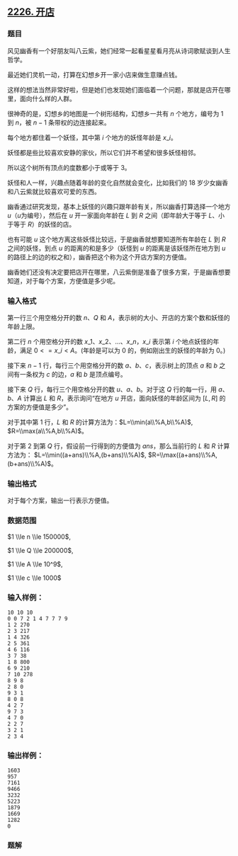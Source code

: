 ## [2226\. 开店](https://www.acwing.com/problem/content/2228/)

### 题目

风见幽香有一个好朋友叫八云紫，她们经常一起看星星看月亮从诗词歌赋谈到人生哲学。

最近她们灵机一动，打算在幻想乡开一家小店来做生意赚点钱。

这样的想法当然非常好啦，但是她们也发现她们面临着一个问题，那就是店开在哪里，面向什么样的人群。

很神奇的是，幻想乡的地图是一个树形结构，幻想乡一共有 $n$ 个地方，编号为 $1$ 到 $n$，被 $n-1$ 条带权的边连接起来。

每个地方都住着一个妖怪，其中第 $i$ 个地方的妖怪年龄是 $x\_i$。

妖怪都是些比较喜欢安静的家伙，所以它们并不希望和很多妖怪相邻。

所以这个树所有顶点的度数都小于或等于 $3$。

妖怪和人一样，兴趣点随着年龄的变化自然就会变化，比如我们的 $18$ 岁少女幽香和八云紫就比较喜欢可爱的东西。

幽香通过研究发现，基本上妖怪的兴趣只跟年龄有关，所以幽香打算选择一个地方 $u$（$u$为编号），然后在 $u$ 开一家面向年龄在 $L$ 到 $R$ 之间（即年龄大于等于 $L$、小于等于 $R$）的妖怪的店。

也有可能 $u$ 这个地方离这些妖怪比较远，于是幽香就想要知道所有年龄在 $L$ 到 $R$ 之间的妖怪，到点 $u$ 的距离的和是多少（妖怪到 $u$ 的距离是该妖怪所在地方到 $u$ 的路径上的边的权之和），幽香把这个称为这个开店方案的方便值。

幽香她们还没有决定要把店开在哪里，八云紫倒是准备了很多方案，于是幽香想要知道，对于每个方案，方便值是多少呢。

### 输入格式

第一行三个用空格分开的数 $n、Q$ 和 $A$，表示树的大小、开店的方案个数和妖怪的年龄上限。

第二行 $n$ 个用空格分开的数 $x\_1、x\_2、…、x\_n$，$x\_i$ 表示第 $i$ 个地点妖怪的年龄，满足 $0<=x\_i<A$。(年龄是可以为 $0$ 的，例如刚出生的妖怪的年龄为 $0$。)

接下来 $n-1$ 行，每行三个用空格分开的数 $a、b、c$，表示树上的顶点 $a$ 和 $b$ 之间有一条权为 $c$ 的边，$a$ 和 $b$ 是顶点编号。

接下来 $Q$ 行，每行三个用空格分开的数 $u、 a、 b$。对于这 $Q$ 行的每一行，用 $a、b、A$ 计算出 $L$ 和 $R$，表示询问“在地方 $u$ 开店，面向妖怪的年龄区间为 $[L,R]$ 的方案的方便值是多少”。

对于其中第 $1$ 行，$L$ 和 $R$ 的计算方法为：$L=\\min(a\\%A,b\\%A)$, $R=\\max(a\\%A,b\\%A)$。

对于第 $2$ 到第 $Q$ 行，假设前一行得到的方便值为 $ans$，那么当前行的 $L$ 和 $R$ 计算方法为： $L=\\min((a+ans)\\%A,(b+ans)\\%A)$, $R=\\max((a+ans)\\%A,(b+ans)\\%A)$。

### 输出格式

对于每个方案，输出一行表示方便值。

### 数据范围

$1 \\le n \\le 150000$,

$1 \\le Q \\le 200000$,

$1 \\le A \\le 10^9$,

$1 \\le c \\le 1000$

### 输入样例：

```
10 10 10
0 0 7 2 1 4 7 7 7 9
1 2 270
2 3 217
1 4 326
2 5 361
4 6 116
3 7 38
1 8 800
6 9 210
7 10 278
8 9 8
2 8 0
9 3 1
8 0 8
4 2 7
9 7 3
4 7 0
2 2 7
3 2 1
2 3 4
```

### 输出样例：

```
1603
957
7161
9466
3232
5223
1879
1669
1282
0
```

### 题解

